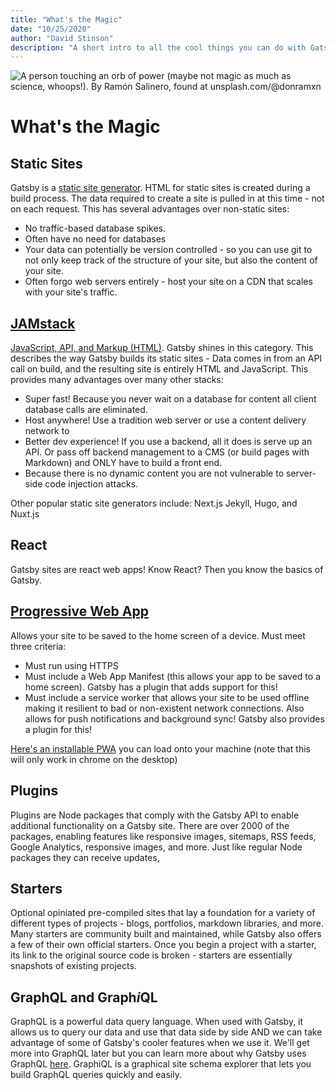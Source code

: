 ```yaml
---
title: "What's the Magic"
date: "10/25/2020"
author: "David Stinson"
description: "A short intro to all the cool things you can do with Gatsby, and what makes it magic."
---
```


![A person touching an orb of power (maybe not magic as much as science, whoops!). By Ramón Salinero, found at unsplash.com/@donramxn](https://images.unsplash.com/photo-1496065187959-7f07b8353c55?ixlib=rb-1.2.1&ixid=eyJhcHBfaWQiOjEyMDd9&auto=format&fit=crop&w=1200&q=80)

# What's the Magic

## Static Sites

Gatsby is a [static site generator](https://www.gatsbyjs.com/docs/glossary/static-site-generator/#what-is-a-static-site-generator). HTML for static sites is created during a build process. The data required to create a site is pulled in at this time - not on each request. This has several advantages over non-static sites:

- No traffic-based database spikes.
- Often have no need for databases
- Your data can potentially be version controlled - so you can use git to not only keep track of the structure of your site, but also the content of your site.
- Often forgo web servers entirely - host your site on a CDN that scales with your site's traffic.

## [JAMstack](https://jamstack.wtf/)

[JavaScript, API, and Markup (HTML)](https://jamstack.org/). Gatsby shines in this category. This describes the way Gatsby builds its static sites - Data comes in from an API call on build, and the resulting site is entirely HTML and JavaScript. This provides many advantages over many other stacks:

- Super fast! Because you never wait on a database for content all client database calls are eliminated.
- Host anywhere! Use a tradition web server or use a content delivery network to
- Better dev experience! If you use a backend, all it does is serve up an API. Or pass off backend management to a CMS (or build pages with Markdown) and ONLY have to build a front end.
- Because there is no dynamic content you are not vulnerable to server-side code injection attacks.

Other popular static site generators include: Next.js Jekyll, Hugo, and Nuxt.js

## React

Gatsby sites are react web apps! Know React? Then you know the basics of Gatsby. 

## [Progressive Web App](https://www.gatsbyjs.com/docs/progressive-web-app/#what-is-a-progressive-web-app)

Allows your site to be saved to the home screen of a device. Must meet three criteria: 

- Must run using HTTPS
- Must include a Web App Manifest (this allows your app to be saved to a home screen). Gatsby has a plugin that adds support for this!
- Must include a service worker that allows your site to be used offline making it resilient to bad or non-existent network connections. Also allows for push notifications and background sync! Gatsby also provides a plugin for this!

[Here's an installable PWA](https://web.dev/progressive-web-apps/) you can load onto your machine (note that this will only work in chrome on the desktop)

## Plugins

Plugins are Node packages that comply with the Gatsby API to enable additional functionality on a Gatsby site. There are over 2000 of the packages, enabling features like responsive images, sitemaps, RSS feeds, Google Analytics, responsive images, and more. Just like regular Node packages they can receive updates, 

## Starters

Optional opiniated pre-compiled sites that lay a foundation for a variety of different types of projects - blogs, portfolios, markdown libraries, and more. Many starters are community built and maintained, while Gatsby also offers a few of their own official starters. Once you begin a project with a starter, its link to the original source code is broken - starters are essentially snapshots of existing projects.

## GraphQL and Graph*i*QL

GraphQL is a powerful data query language. When used with Gatsby, it allows us to query our data and use that data side by side AND we can take advantage of some of Gatsby's cooler features when we use it. We'll get more into GraphQL later but you can learn more about why Gatsby uses GraphQL [here](https://www.gatsbyjs.com/docs/why-gatsby-uses-graphql/).  GraphiQL is a graphical site schema explorer that lets you build GraphQL queries quickly and easily.